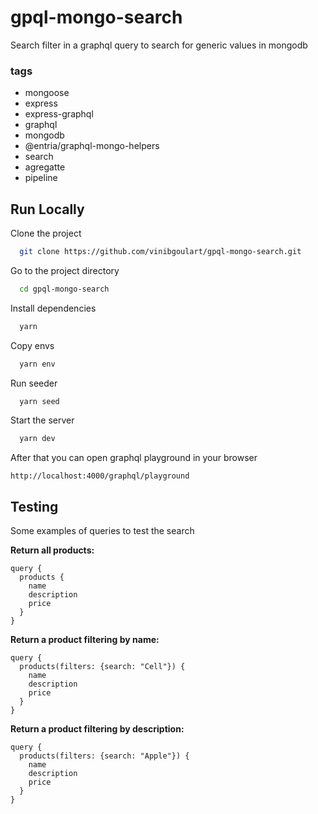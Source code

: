 # gpql-mongo-search

Search filter in a graphql query to search for generic values in mongodb

### tags
- mongoose
- express
- express-graphql
- graphql
- mongodb
- @entria/graphql-mongo-helpers
- search
- agregatte
- pipeline



## Run Locally

Clone the project

```bash
  git clone https://github.com/vinibgoulart/gpql-mongo-search.git
```

Go to the project directory

```bash
  cd gpql-mongo-search
```

Install dependencies

```bash
  yarn
```

Copy envs

```bash
  yarn env
```

Run seeder

```bash
  yarn seed
```

Start the server

```bash
  yarn dev
```

After that you can open graphql playground in your browser

```
http://localhost:4000/graphql/playground
```

## Testing

Some examples of queries to test the search

**Return all products:**
```gql
query {
  products {
    name
    description
    price
  }
}
```

**Return a product filtering by name:**
```gql
query {
  products(filters: {search: "Cell"}) {
    name
    description
    price
  }
}
```

**Return a product filtering by description:**
```gql
query {
  products(filters: {search: "Apple"}) {
    name
    description
    price
  }
}
```

